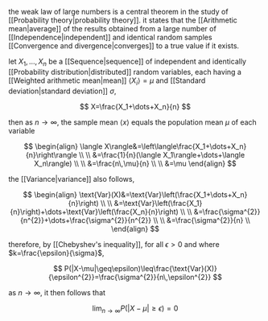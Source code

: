 the weak law of large numbers is a central theorem in the study of [[Probability theory|probability theory]]. it states that the [[Arithmetic mean|average]] of the results obtained from a large number of [[Independence|independent]] and identical random samples [[Convergence and divergence|converges]] to a true value if it exists.

let $X_1,\dots,X_n$ be a [[Sequence|sequence]] of independent and identically [[Probability distribution|distributed]] random variables, each having a [[Weighted arithmetic mean|mean]] $\langle X_i\rangle=\mu$  and [[Standard deviation|standard deviation]] $\sigma$,

$$
X=\frac{X_1+\dots+X_n}{n}
$$

then as $n\rightarrow\infty$, the sample mean $\langle x\rangle$ equals the population mean $\mu$ of each variable

$$
\begin{align}
\langle X\rangle&=\left\langle\frac{X_1+\dots+X_n}{n}\right\rangle \\
\\
&=\frac{1}{n}(\langle X_1\rangle+\dots+\langle X_n\rangle) \\
\\
&=\frac{n\,\mu}{n} \\
\\
&=\mu
\end{align}
$$

the [[Variance|variance]] also follows,

$$
\begin{align}
\text{Var}(X)&=\text{Var}\left(\frac{X_1+\dots+X_n}{n}\right) \\
\\
&=\text{Var}\left(\frac{X_1}{n}\right)+\dots+\text{Var}\left(\frac{X_n}{n}\right) \\
\\
&=\frac{\sigma^{2}}{n^{2}}+\dots+\frac{\sigma^{2}}{n^{2}} \\
\\
&=\frac{\sigma^{2}}{n} \\
\end{align}
$$

therefore, by [[Chebyshev's inequality]], for all $\epsilon>0$ and where $k=\frac{\epsilon}{\sigma}$,

$$
P(|X-\mu|\geq\epsilon)\leq\frac{\text{Var}(X)}{\epsilon^{2}}=\frac{\sigma^{2}}{n\,\epsilon^{2}}
$$

as $n\rightarrow\infty$, it then follows that

$$
\lim_{n\rightarrow\infty}P(|X-\mu|\geq\epsilon)=0
$$